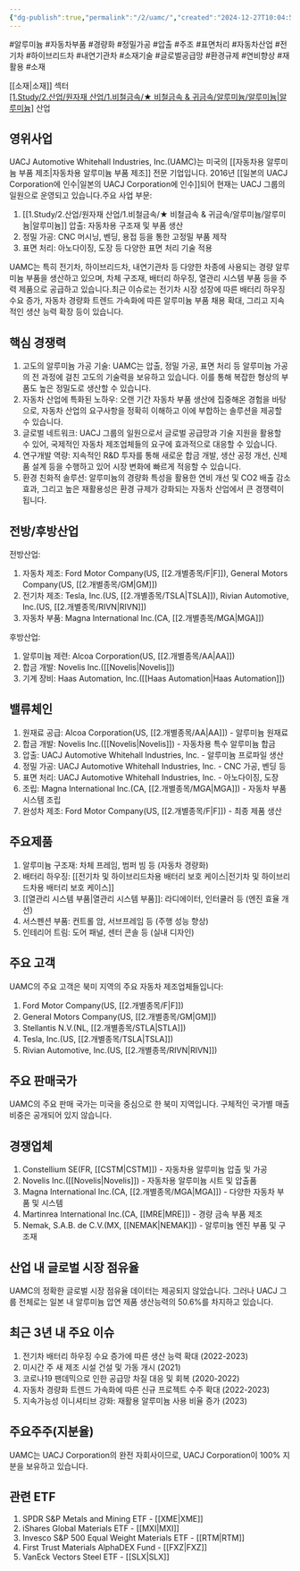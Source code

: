 ```yaml
---
{"dg-publish":true,"permalink":"/2/uamc/","created":"2024-12-27T10:04:54.545+09:00","updated":"2025-07-29T21:37:05.312+09:00"}
---
```


#알루미늄 #자동차부품 #경량화 #정밀가공 #압출 #주조 #표면처리 #자동차산업 #전기차 #하이브리드차 #내연기관차 #소재기술 #글로벌공급망 #환경규제 #연비향상  #재활용 #소재

[[소재\|소재]] 섹터  
[[1.Study/2.산업/원자재 산업/1.비철금속/★ 비철금속 & 귀금속/알루미늄/알루미늄\|알루미늄]](Aluminum) 산업

## 영위사업

UACJ Automotive Whitehall Industries, Inc.(UAMC)는 미국의 [[자동차용 알루미늄 부품 제조\|자동차용 알루미늄 부품 제조]] 전문 기업입니다. 2016년 [[일본의 UACJ Corporation에 인수\|일본의 UACJ Corporation에 인수]]되어 현재는 UACJ 그룹의 일원으로 운영되고 있습니다.주요 사업 부문:

1. [[1.Study/2.산업/원자재 산업/1.비철금속/★ 비철금속 & 귀금속/알루미늄/알루미늄\|알루미늄]] 압출: 자동차용 구조재 및 부품 생산
2. 정밀 가공: CNC 머시닝, 벤딩, 용접 등을 통한 고정밀 부품 제작
3. 표면 처리: 아노다이징, 도장 등 다양한 표면 처리 기술 적용

UAMC는 특히 전기차, 하이브리드차, 내연기관차 등 다양한 차종에 사용되는 경량 알루미늄 부품을 생산하고 있으며, 차체 구조재, 배터리 하우징, 열관리 시스템 부품 등을 주력 제품으로 공급하고 있습니다.최근 이슈로는 전기차 시장 성장에 따른 배터리 하우징 수요 증가, 자동차 경량화 트렌드 가속화에 따른 알루미늄 부품 채용 확대, 그리고 지속적인 생산 능력 확장 등이 있습니다.

## 핵심 경쟁력

1. 고도의 알루미늄 가공 기술: UAMC는 압출, 정밀 가공, 표면 처리 등 알루미늄 가공의 전 과정에 걸친 고도의 기술력을 보유하고 있습니다. 이를 통해 복잡한 형상의 부품도 높은 정밀도로 생산할 수 있습니다.
2. 자동차 산업에 특화된 노하우: 오랜 기간 자동차 부품 생산에 집중해온 경험을 바탕으로, 자동차 산업의 요구사항을 정확히 이해하고 이에 부합하는 솔루션을 제공할 수 있습니다.
3. 글로벌 네트워크: UACJ 그룹의 일원으로서 글로벌 공급망과 기술 지원을 활용할 수 있어, 국제적인 자동차 제조업체들의 요구에 효과적으로 대응할 수 있습니다.
4. 연구개발 역량: 지속적인 R&D 투자를 통해 새로운 합금 개발, 생산 공정 개선, 신제품 설계 등을 수행하고 있어 시장 변화에 빠르게 적응할 수 있습니다.
5. 환경 친화적 솔루션: 알루미늄의 경량화 특성을 활용한 연비 개선 및 CO2 배출 감소 효과, 그리고 높은 재활용성은 환경 규제가 강화되는 자동차 산업에서 큰 경쟁력이 됩니다.

## 전방/후방산업

전방산업:

1. 자동차 제조: Ford Motor Company(US, [[2.개별종목/F\|F]]), General Motors Company(US, [[2.개별종목/GM\|GM]])
2. 전기차 제조: Tesla, Inc.(US, [[2.개별종목/TSLA\|TSLA]]), Rivian Automotive, Inc.(US, [[2.개별종목/RIVN\|RIVN]])
3. 자동차 부품: Magna International Inc.(CA, [[2.개별종목/MGA\|MGA]])

후방산업:

1. 알루미늄 제련: Alcoa Corporation(US, [[2.개별종목/AA\|AA]])
2. 합금 개발: Novelis Inc.([[Novelis\|Novelis]])
3. 기계 장비: Haas Automation, Inc.([[Haas Automation\|Haas Automation]])

## 밸류체인

1. 원재료 공급: Alcoa Corporation(US, [[2.개별종목/AA\|AA]]) - 알루미늄 원재료
2. 합금 개발: Novelis Inc.([[Novelis\|Novelis]]) - 자동차용 특수 알루미늄 합금
3. 압출: UACJ Automotive Whitehall Industries, Inc. - 알루미늄 프로파일 생산
4. 정밀 가공: UACJ Automotive Whitehall Industries, Inc. - CNC 가공, 벤딩 등
5. 표면 처리: UACJ Automotive Whitehall Industries, Inc. - 아노다이징, 도장
6. 조립: Magna International Inc.(CA, [[2.개별종목/MGA\|MGA]]) - 자동차 부품 시스템 조립
7. 완성차 제조: Ford Motor Company(US, [[2.개별종목/F\|F]]) - 최종 제품 생산

## 주요제품

1. 알루미늄 구조재: 차체 프레임, 범퍼 빔 등 (자동차 경량화)
2. 배터리 하우징: [[전기차 및 하이브리드차용 배터리 보호 케이스\|전기차 및 하이브리드차용 배터리 보호 케이스]]
3. [[열관리 시스템 부품\|열관리 시스템 부품]]: 라디에이터, 인터쿨러 등 (엔진 효율 개선)
4. 서스펜션 부품: 컨트롤 암, 서브프레임 등 (주행 성능 향상)
5. 인테리어 트림: 도어 패널, 센터 콘솔 등 (실내 디자인)

## 주요 고객

UAMC의 주요 고객은 북미 지역의 주요 자동차 제조업체들입니다:

1. Ford Motor Company(US, [[2.개별종목/F\|F]])
2. General Motors Company(US, [[2.개별종목/GM\|GM]])
3. Stellantis N.V.(NL, [[2.개별종목/STLA\|STLA]])
4. Tesla, Inc.(US, [[2.개별종목/TSLA\|TSLA]])
5. Rivian Automotive, Inc.(US, [[2.개별종목/RIVN\|RIVN]])

## 주요 판매국가

UAMC의 주요 판매 국가는 미국을 중심으로 한 북미 지역입니다. 구체적인 국가별 매출 비중은 공개되어 있지 않습니다.

## 경쟁업체

1. Constellium SE(FR, [[CSTM\|CSTM]]) - 자동차용 알루미늄 압출 및 가공
2. Novelis Inc.([[Novelis\|Novelis]]) - 자동차용 알루미늄 시트 및 압출품
3. Magna International Inc.(CA, [[2.개별종목/MGA\|MGA]]) - 다양한 자동차 부품 및 시스템
4. Martinrea International Inc.(CA, [[MRE\|MRE]]) - 경량 금속 부품 제조
5. Nemak, S.A.B. de C.V.(MX, [[NEMAK\|NEMAK]]) - 알루미늄 엔진 부품 및 구조재

## 산업 내 글로벌 시장 점유율

UAMC의 정확한 글로벌 시장 점유율 데이터는 제공되지 않았습니다. 그러나 UACJ 그룹 전체로는 일본 내 알루미늄 압연 제품 생산능력의 50.6%를 차지하고 있습니다.

## 최근 3년 내 주요 이슈

1. 전기차 배터리 하우징 수요 증가에 따른 생산 능력 확대 (2022-2023)
2. 미시간 주 새 제조 시설 건설 및 가동 개시 (2021)
3. 코로나19 팬데믹으로 인한 공급망 차질 대응 및 회복 (2020-2022)
4. 자동차 경량화 트렌드 가속화에 따른 신규 프로젝트 수주 확대 (2022-2023)
5. 지속가능성 이니셔티브 강화: 재활용 알루미늄 사용 비율 증가 (2023)

## 주요주주(지분율)

UAMC는 UACJ Corporation의 완전 자회사이므로, UACJ Corporation이 100% 지분을 보유하고 있습니다.

## 관련 ETF

1. SPDR S&P Metals and Mining ETF - [[XME\|XME]]
2. iShares Global Materials ETF - [[MXI\|MXI]]
3. Invesco S&P 500 Equal Weight Materials ETF - [[RTM\|RTM]]
4. First Trust Materials AlphaDEX Fund - [[FXZ\|FXZ]]
5. VanEck Vectors Steel ETF - [[SLX\|SLX]]